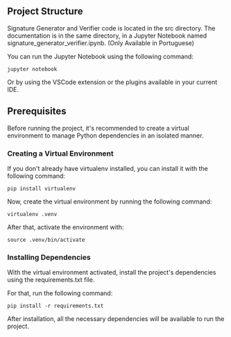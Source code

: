 ## Project Structure

Signature Generator and Verifier code is located in the src directory.
The documentation is in the same directory, in a Jupyter Notebook named signature_generator_verifier.ipynb. (Only Available in Portuguese)

You can run the Jupyter Notebook using the following command:

    jupyter notebook

Or by using the VSCode extension or the plugins available in your current IDE.

## Prerequisites

Before running the project, it's recommended to create a virtual environment to manage Python dependencies in an isolated manner.

### Creating a Virtual Environment

If you don't already have virtualenv installed, you can install it with the following command:

    pip install virtualenv

Now, create the virtual environment by running the following command:

    virtualenv .venv

After that, activate the environment with:

    source .venv/bin/activate

### Installing Dependencies

With the virtual environment activated, install the project's dependencies using the requirements.txt file.

For that, run the following command:

    pip install -r requirements.txt

After installation, all the necessary dependencies will be available to run the project.
